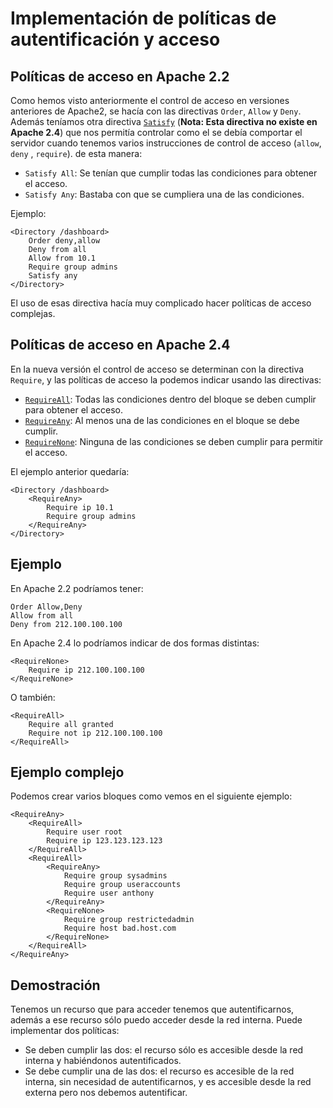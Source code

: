 # Implementación de políticas de autentificación y acceso

## Políticas de acceso en Apache 2.2

Como hemos visto anteriormente el control de acceso en versiones anteriores de Apache2, se hacía con las directivas `Order`, `Allow` y `Deny`. Además teníamos otra directiva [`Satisfy`](http://httpd.apache.org/docs/2.2/mod/core.html#satisfy) (**Nota: Esta directiva no existe en Apache 2.4**) que nos permitía controlar como el se debía comportar el servidor cuando tenemos varios instrucciones de control de acceso (`allow`, `deny` , `require`). de esta manera:

* `Satisfy All`: Se tenían que cumplir todas las condiciones para obtener el acceso.
* `Satisfy Any`: Bastaba con que se cumpliera una de las condiciones.

Ejemplo:

	<Directory /dashboard>
		Order deny,allow
		Deny from all
		Allow from 10.1
		Require group admins
		Satisfy any
	</Directory>	

El uso de esas directiva hacía muy complicado hacer políticas de acceso complejas.

## Políticas de acceso en Apache 2.4

En la nueva versión el control de acceso se determinan con la directiva `Require`, y las políticas de acceso la podemos indicar usando las directivas:

* [`RequireAll`](https://httpd.apache.org/docs/2.4/es/mod/mod_authz_core.html#requireall): Todas las condiciones dentro del bloque se deben cumplir para obtener el acceso.
* [`RequireAny`](https://httpd.apache.org/docs/2.4/es/mod/mod_authz_core.html#requireany): Al menos una de las condiciones en el bloque se debe cumplir.
* [`RequireNone`](https://httpd.apache.org/docs/2.4/es/mod/mod_authz_core.html#requirenone): Ninguna de las condiciones se deben cumplir para permitir el acceso.

El ejemplo anterior quedaría:

	<Directory /dashboard>
		<RequireAny>
			Require ip 10.1
			Require group admins
		</RequireAny>
	</Directory>	

## Ejemplo

En Apache 2.2 podríamos tener:

	Order Allow,Deny
	Allow from all
	Deny from 212.100.100.100

En Apache 2.4 lo podríamos indicar de dos formas distintas:

	<RequireNone>
		Require ip 212.100.100.100
	</RequireNone>

O también:

	<RequireAll>
		Require all granted
		Require not ip 212.100.100.100
	</RequireAll>

## Ejemplo complejo

Podemos crear varios bloques como vemos en el siguiente ejemplo:

	<RequireAny>
	    <RequireAll>
	        Require user root
	        Require ip 123.123.123.123
	    </RequireAll>
	    <RequireAll>
	        <RequireAny>
	            Require group sysadmins
	            Require group useraccounts
	            Require user anthony
	        </RequireAny>
	        <RequireNone>
	            Require group restrictedadmin
	            Require host bad.host.com
	        </RequireNone>
	    </RequireAll>
	</RequireAny>

## Demostración

Tenemos un recurso que para acceder tenemos que autentificarnos, además a ese recurso sólo puedo acceder desde la red interna. Puede implementar dos políticas: 

* Se deben cumplir las dos: el recurso sólo es accesible desde la red interna y habiéndonos autentificados.
* Se debe cumplir una de las dos: el recurso es accesible de la red interna, sin necesidad de autentificarnos, y es accesible desde la red externa pero nos debemos autentificar.